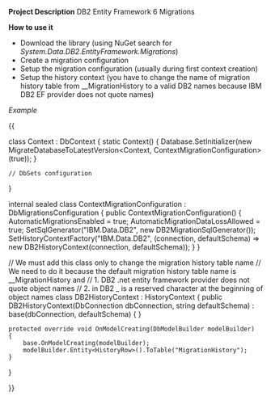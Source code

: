 **Project Description**
DB2 Entity Framework 6 Migrations


**How to use it**
 - Download the library (using NuGet search for _System.Data.DB2.EntityFramework.Migrations_)
 - Create a migration configuration
 - Setup the migration configuration (usually during first context creation)
 - Setup the history context (you have to change the name of migration history table from __MigrationHistory to a valid DB2 names because IBM DB2 EF provider does not quote names)

_Example_

{{

class Context : DbContext
{
    static Context()
    {
        Database.SetInitializer(new MigrateDatabaseToLatestVersion<Context, ContextMigrationConfiguration>(true));
    }

    // DbSets configuration

}

internal sealed class ContextMigrationConfiguration : DbMigrationsConfiguration<Context>
{
    public ContextMigrationConfiguration()
    {
        AutomaticMigrationsEnabled = true;
        AutomaticMigrationDataLossAllowed = true;
        SetSqlGenerator("IBM.Data.DB2", new DB2MigrationSqlGenerator());
        SetHistoryContextFactory("IBM.Data.DB2", (connection, defaultSchema) => new DB2HistoryContext(connection, defaultSchema));
    }
}

// We must add this class only to change the migration history table name
// We need to do it because the default migration history table name is __MigrationHistory and
//     1. DB2 .net entity framework provider does not quote object names
//     2. in DB2 _ is a reserved character at the beginning of object names
class DB2HistoryContext : HistoryContext
{
    public DB2HistoryContext(DbConnection dbConnection, string defaultSchema) 
        : base(dbConnection, defaultSchema) 
    { 
    } 
 
    protected override void OnModelCreating(DbModelBuilder modelBuilder) 
    { 
        base.OnModelCreating(modelBuilder); 
        modelBuilder.Entity<HistoryRow>().ToTable("MigrationHistory"); 
    } 
}

}}